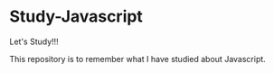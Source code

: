 # Study-Javascript
Let's Study!!!


This repository is to remember what I have studied about Javascript.



